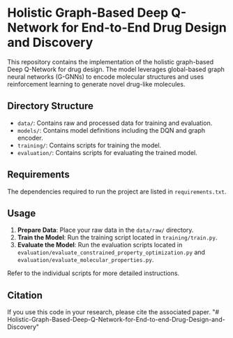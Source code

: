 # Holistic Graph-Based Deep Q-Network for End-to-End Drug Design and Discovery

This repository contains the implementation of the holistic graph-based Deep Q-Network for drug design. The model leverages global-based graph neural networks (G-GNNs) to encode molecular structures and uses reinforcement learning to generate novel drug-like molecules.

## Directory Structure

- `data/`: Contains raw and processed data for training and evaluation.
- `models/`: Contains model definitions including the DQN and graph encoder.
- `training/`: Contains scripts for training the model.
- `evaluation/`: Contains scripts for evaluating the trained model.


## Requirements

The dependencies required to run the project are listed in `requirements.txt`.

## Usage

1. **Prepare Data**: Place your raw data in the `data/raw/` directory.
2. **Train the Model**: Run the training script located in `training/train.py`.
3. **Evaluate the Model**: Run the evaluation scripts located in `evaluation/evaluate_constrained_property_optimization.py` and `evaluation/evaluate_molecular_properties.py`.

Refer to the individual scripts for more detailed instructions.

## Citation

If you use this code in your research, please cite the associated paper.
"# Holistic-Graph-Based-Deep-Q-Network-for-End-to-end-Drug-Design-and-Discovery" 
